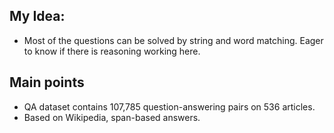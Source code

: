 ## My Idea: 
* Most of the questions can be solved by string and word matching. Eager to know if there is reasoning working here.

## Main points
* QA dataset contains 107,785 question-answering pairs on 536 articles. 
* Based on Wikipedia, span-based answers. 

